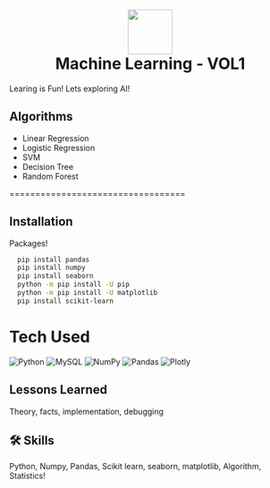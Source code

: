 <div align="center">
      <h1> <img src="https://www.google.com/search?q=data+analysis&rlz=1C1VDKB_enBD1022BD1022&sxsrf=APwXEdfof2Q2h1poFklZrYaex2jDtePrEA:1680195896607&source=lnms&tbm=isch&sa=X&ved=2ahUKEwi22ce8kYT-AhUicGwGHXwbDDkQ_AUoAnoECAEQBA&biw=1920&bih=969&dpr=1#imgrc=kf6i7IxwuDIGUM](https://www.google.com/url?sa=i&url=https%3A%2F%2Fdatascientest.com%2Fen%2Fmachine-learning-what-is-it-and-why-does-it-change-the-world&psig=AOvVaw26YEoGbD6iPFpDKFRRJrGA&ust=1719254438831000&source=images&cd=vfe&opi=89978449&ved=0CBEQjRxqFwoTCKj5_IOw8oYDFQAAAAAdAAAAABAE" width="80px"><br/> Machine Learning - VOL1 </h1>
     </div>

Learing is Fun! Lets exploring AI!

## Algorithms
* Linear Regression
* Logistic Regression
* SVM
* Decision Tree
* Random Forest

==================================

## Installation

Packages!

```bash
  pip install pandas
  pip install numpy
  pip install seaborn
  python -m pip install -U pip
  python -m pip install -U matplotlib
  pip install scikit-learn

```

# Tech Used
 ![Python](https://img.shields.io/badge/python-3670A0?style=for-the-badge&logo=python&logoColor=ffdd54) ![MySQL](https://img.shields.io/badge/mysql-%2300f.svg?style=for-the-badge&logo=mysql&logoColor=white) ![NumPy](https://img.shields.io/badge/numpy-%23013243.svg?style=for-the-badge&logo=numpy&logoColor=white) ![Pandas](https://img.shields.io/badge/pandas-%23150458.svg?style=for-the-badge&logo=pandas&logoColor=white) ![Plotly](https://img.shields.io/badge/Plotly-%233F4F75.svg?style=for-the-badge&logo=plotly&logoColor=white)
    
## Lessons Learned

Theory, facts, implementation, debugging


## 🛠 Skills
Python, Numpy, Pandas, Scikit learn, seaborn, matplotlib, Algorithm, Statistics!

